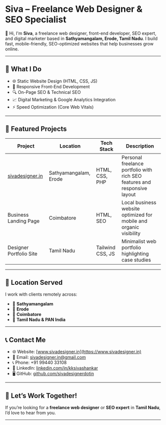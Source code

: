 # Siva – Freelance Web Designer & SEO Specialist

👋 Hi, I'm **Siva**, a freelance web designer, front-end developer, SEO expert, and digital marketer based in **Sathyamangalam, Erode, Tamil Nadu**. I build fast, mobile-friendly, SEO-optimized websites that help businesses grow online.

---

## 💼 What I Do

- 🌐 Static Website Design (HTML, CSS, JS)
- 📱 Responsive Front-End Development
- 🔍 On-Page SEO & Technical SEO
- 📈 Digital Marketing & Google Analytics Integration
- ⚡ Speed Optimization (Core Web Vitals)

---

## 🌟 Featured Projects

| Project | Location | Tech Stack | Description |
|--------|----------|------------|-------------|
| [sivadesigner.in](https://www.sivadesigner.in) | Sathyamangalam, Erode | HTML, CSS, PHP | Personal freelance portfolio with rich SEO features and responsive layout |
| Business Landing Page | Coimbatore | HTML, SEO | Local business website optimized for mobile and organic visibility |
| Designer Portfolio Site | Tamil Nadu | Tailwind CSS, JS | Minimalist web portfolio highlighting case studies |

---

## 📍 Location Served

I work with clients remotely across:
- 📍 **Sathyamangalam**
- 📍 **Erode**
- 📍 **Coimbatore**
- 📍 **Tamil Nadu & PAN India**

---

## 📞 Contact Me

- 🌐 Website: [www.sivadesigner.in](https://www.sivadesigner.in)
- 📧 Email: [sivadesigner.in@gmail.com](mailto:sivadesigner.in@gmail.com)
- 📞 Phone: +91 99440 33108
- 💼 LinkedIn: [linkedin.com/in/kksivashankar](https://www.linkedin.com/in/kksivashankar/)
- 🖥 GitHub: [github.com/sivadesignerdotin](https://github.com/sivadesignerdotin)

---

## 🔗 Let’s Work Together!

If you’re looking for a **freelance web designer** or **SEO expert** in **Tamil Nadu**, I’d love to hear from you.

---
